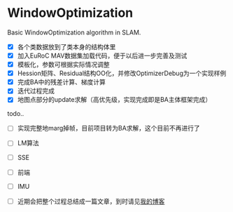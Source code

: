 # WindowOptimization

Basic WindowOptimization algorithm in SLAM.

- [x] 各个类数据放到了类本身的结构体里
- [x] 加入EuRoC MAV数据集加载代码，便于以后进一步完善及测试
- [x] 模板化，参数可根据实际情况调整
- [x] Hession矩阵、Residual结构OO化，并修改OptimizerDebug为一个实现样例
- [x] 完成BA中的残差计算、梯度计算
- [x] 迭代过程完成
- [x] 地图点部分的update求解（高优先级，实现完成即是BA主体框架完成）

todo..
- [ ] 实现完整地marg掉帧，目前项目转为BA求解，这个目前不再进行了
- [ ] LM算法
- [ ] SSE
- [ ] 前端
- [ ] IMU
- [ ] 近期会把整个过程总结成一篇文章，到时请见[我的博客][1]


  [1]: http://eddylib.me





